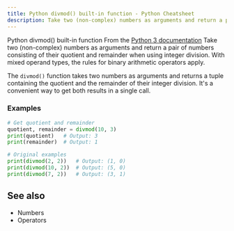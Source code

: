 ```yaml
---
title: Python divmod() built-in function - Python Cheatsheet
description: Take two (non-complex) numbers as arguments and return a pair of numbers consisting of their quotient and remainder when using integer division. With mixed operand types, the rules for binary arithmetic operators apply.
---
```


<base-title :title="frontmatter.title" :description="frontmatter.description">
Python divmod() built-in function
</base-title>

<base-disclaimer>
  <base-disclaimer-title>
    From the <a target="_blank" href="https://docs.python.org/3/library/functions.html#divmod">Python 3 documentation</a>
  </base-disclaimer-title>
  <base-disclaimer-content>
   Take two (non-complex) numbers as arguments and return a pair of numbers consisting of their quotient and remainder when using integer division. With mixed operand types, the rules for binary arithmetic operators apply.
  </base-disclaimer-content>
</base-disclaimer>

The `divmod()` function takes two numbers as arguments and returns a tuple containing the quotient and the remainder of their integer division. It's a convenient way to get both results in a single call.

### Examples

```python
# Get quotient and remainder
quotient, remainder = divmod(10, 3)
print(quotient)   # Output: 3
print(remainder)  # Output: 1

# Original examples
print(divmod(2, 2))   # Output: (1, 0)
print(divmod(10, 2))  # Output: (5, 0)
print(divmod(7, 2))   # Output: (3, 1)
```

## See also

- <router-link to="/cheatsheet/numbers">Numbers</router-link>
- <router-link to="/cheatsheet/operators">Operators</router-link>
